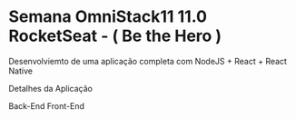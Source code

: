 # Semana OmniStack11 11.0 RocketSeat - ( Be the Hero )
Desenvolviemto de uma aplicação completa com NodeJS + React + React Native

Detalhes da Aplicação

Back-End
Front-End
